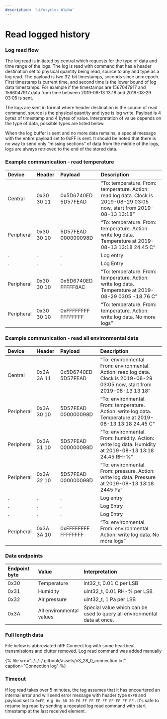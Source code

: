 ```yaml
---
description: 'Lifecycle: Alpha'
---
```


# Read logged history

### **Log read flow**

The log read is initiated by central which requests for the type of data and time range of the logs. The log is read with command that has a header destination set to physical quantity being read, source to any and type as a log read. The payload is two 32-bit timestamps, seconds since unix epoch. First timestamp is current time, and second time is the lower bound of log data timestamps. For example if the timestamps are 1567047917 and 1566047917 data from time between 2019-08-13 13:18 and 2019-08-29 03:05 is sent.

The logs are sent in format where header destination is the source of read command, source is the physical quantity and type is log write. Payload is 4 bytes of timestamp and 4 bytes of  value. Interpretation of value depends on the type of data, possible types are listed below.

When the log buffer is sent and no more data remains, a special message with the entire payload set to 0xFF is sent. It should be noted that there is no way to send only “missing sections” of data from the middle of the logs, logs are always retrieved to the end of the stored data.

### **Example communication - read temperature**

| **Device** | **Header** | **Payload** | **Description** |
| :--- | :--- | :--- | :--- |
| Central | 0x30 30 11 | 0x5D6740ED 5D57FEAD | “To: temperature. From: temperature. Action: read log data. Clock is 2019-08-29 03:05 now, start from 2019-08-13 13:18” |
| Peripheral | 0x30 30 10 | 5D57FEAD 000000098D | “To: temperature. From: temperature. Action: write log data. Temperature at  2019-08-13 13:18 24.45 C“ |
| . | . | . | Log entry |
| . | . | . | Log Entry |
| Peripheral | 0x30 30 10 | 0x5D6740ED FFFFF8AC | “To: temperature. From: temperature. Action: write log data. Temperature at 2019-08-29 0305 -18.76 C” |
| Peripheral | 0x30 30 10 | 0xFFFFFFFF FFFFFFFF | “To: temperature. From: temperature. Action: write log data. No more logs” |

### **Example communication - read all environmental data**

| **Device** | **Header** | **Payload** | **Description** |
| :--- | :--- | :--- | :--- |
| Central | 0x3A 3A 11 | 0x5D6740ED 5D57FEAD | “To: environmental. From: environmental. Action: read log data. Clock is 2019-08-29 03:05 now, start from 2019-08-13 13:18” |
| Peripheral | 0x3A 30 10 | 5D57FEAD 000000098D | “To: environmental. From: temperature. Action: write log data. Temperature at  2019-08-13 13:18 24.45 C“ |
| Peripheral | 0x3A 31 10 | 5D57FEAD 000000098D | “To: environmental. From: humidity. Action: write log data. Humidity at  2019-08-13 13:18 24.45 RH-%“ |
| Peripheral | 0x3A 32 10 | 5D57FEAD 000000098D | “To: environmental. From: pressure. Action: write log data. Pressure at  2019-08-13 13:18 2445 Pa“ |
| . | . | . | Log entry |
| . | . | . | Log Entry |
| . | . | . | Log Entry |
| Peripheral | 0x3A 3A 10 | 0xFFFFFFFF FFFFFFFF | “To: environmental. From: environmental. Action: write log data. No more logs” |

### **Data endpoints**

| Endpoint byte | Value | Interpretation |
| :--- | :--- | :--- |
| 0x30 | Temperature | int32\_t, 0.01 C per LSB |
| 0x31 | Humidity | uint32\_t, 0.01 RH-% per LSB |
| 0x32 | Air pressure | uint32\_t, 1 Pa per LSB |
| 0x3A | All environmental values | Special value which can be used to query all environmental data at once.  |

### **Full length data**

File below is abbreviated nRF Connect log with some heartbeat transmissions and clutter removed. Log read command was added manually 

{% file src="../../../.gitbook/assets/v3\_28\_0\_connection.txt" caption="Connection log" %}

### Timeout

If log read takes over 5 minutes, the tag assumes that it has encourtered an internal error and will send error message with header type `0xF0` and payload set to `0xFF`, e.g. `0x 30 30 F0 FF FF FF FF FF FF FF FF` . It's safe to resume log read by sending a repeated log read command with start timestamp at the last received element. 


